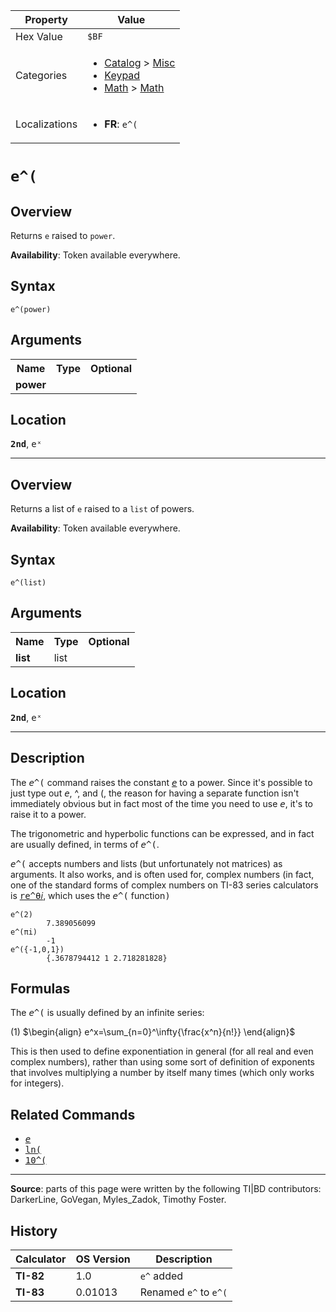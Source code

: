 | Property      | Value |
|---------------|-------|
| Hex Value     | `$BF`|
| Categories    | <ul><li>[Catalog](<../categories/Catalog.md>) > [Misc](<../categories/Catalog.md#Misc>)</li><li>[Keypad](<../categories/Keypad.md>)</li><li>[Math](<../categories/Math.md>) > [Math](<../categories/Math.md#Math>)</li></ul> |
| Localizations | <ul><li><b>FR</b>: `e^(`</li></ul> |

# `e^(`

## Overview
Returns `e` raised to `power`.


<b>Availability</b>: Token available everywhere.

## Syntax
`e^(power)`

## Arguments
<table>
<tr><th>Name</th><th>Type</th><th>Optional</th></tr>

<tr><td><b>power</b></td><td></td><td></td></tr>

</table>

## Location
<tt><kbd><b>2nd</b></kbd></tt>, <kbd>eˣ</kbd>
<hr>

## Overview
Returns a list of `e` raised to a `list` of powers.


<b>Availability</b>: Token available everywhere.

## Syntax
`e^(list)`

## Arguments
<table>
<tr><th>Name</th><th>Type</th><th>Optional</th></tr>

<tr><td><b>list</b></td><td>list</td><td></td></tr>

</table>

## Location
<tt><kbd><b>2nd</b></kbd></tt>, <kbd>eˣ</kbd>
<hr>

## Description

The <tt><em>e</em>^(</tt> command raises the constant <tt><em><a href="e-value">e</a></em></tt> to a power. Since it's possible to just type out <tt><em>e</em></tt>, ^, and (, the reason for having a separate function isn't immediately obvious but in fact most of the time you need to use <tt><em>e</em></tt>, it's to raise it to a power.

The trigonometric and hyperbolic functions can be expressed, and in fact are usually defined, in terms of <tt><em>e</em>^(</tt>.

<tt><em>e</em>^(</tt> accepts numbers and lists (but unfortunately not matrices) as arguments. It also works, and is often used for, complex numbers (in fact, one of the standard forms of complex numbers on TI-83 series calculators is <tt><a href="re^θ𝑖.md">re^θ𝑖</a></tt>, which uses the <tt><em>e</em>^(</tt> function<tt>)</tt>

```ti-basic
e^(2)
        7.389056099
e^(πi)
        -1
e^({-1,0,1})
        {.3678794412 1 2.718281828}
```

## Formulas

The <tt><em>e</em>^(</tt> is usually defined by an infinite series:

(1) $`\begin{align} e^x=\sum_{n=0}^\infty{\frac{x^n}{n!}} \end{align}`$ 

This is then used to define exponentiation in general (for all real and even complex numbers), rather than using some sort of definition of exponents that involves multiplying a number by itself many times (which only works for integers).

## Related Commands

*   <tt><em><a href="e-value">e</a></em></tt>
*   <tt><a href="ln(.md">ln(</a></tt>
*   <tt><a href="10^(.md">10^(</a></tt>

* * *

**Source**: parts of this page were written by the following TI|BD contributors: DarkerLine, GoVegan, Myles_Zadok, Timothy Foster.

## History
| Calculator | OS Version | Description |
|------------|------------|-------------|
| <b>TI-82</b> | 1.0 | `e^` added |
| <b>TI-83</b> | 0.01013 | Renamed `e^` to `e^(`



